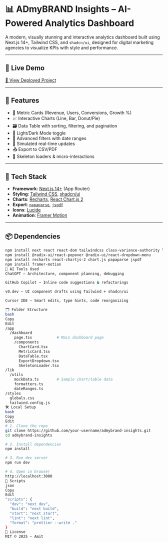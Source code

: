 # 📊 ADmyBRAND Insights – AI-Powered Analytics Dashboard

A modern, visually stunning and interactive analytics dashboard built using Next.js 14+, Tailwind CSS, and `shadcn/ui`, designed for digital marketing agencies to visualize KPIs with style and performance.

---

## 🚀 Live Demo

[🔗 View Deployed Project](https://analytics-git-main-amit09as-projects.vercel.app)

---

## 🎯 Features

- 🔢 Metric Cards (Revenue, Users, Conversions, Growth %)
- 📈 Interactive Charts (Line, Bar, Donut/Pie)
- 🗃️ Data Table with sorting, filtering, and pagination
- 🌙 Light/Dark Mode toggle
- 📅 Advanced filters with date ranges
- 🔁 Simulated real-time updates
- 📤 Export to CSV/PDF
- 🧊 Skeleton loaders & micro-interactions

---

## 🧰 Tech Stack

- **Framework**: [Next.js 14+](https://nextjs.org/docs) (App Router)
- **Styling**: [Tailwind CSS](https://tailwindcss.com), [shadcn/ui](https://ui.shadcn.com)
- **Charts**: [Recharts](https://recharts.org), [React Chart.js 2](https://react-chartjs-2.js.org)
- **Export**: [`papaparse`](https://www.papaparse.com/), [`jspdf`](https://github.com/parallax/jsPDF)
- **Icons**: [Lucide](https://lucide.dev)
- **Animation**: [Framer Motion](https://www.framer.com/motion/)

---

## 📦 Dependencies

```bash
npm install next react react-dom tailwindcss class-variance-authority lucide-react
npm install @radix-ui/react-popover @radix-ui/react-dropdown-menu
npm install recharts react-chartjs-2 chart.js papaparse jspdf
npm install framer-motion
🧠 AI Tools Used
ChatGPT – Architecture, component planning, debugging

GitHub Copilot – Inline code suggestions & refactorings

v0.dev – UI component drafts using Tailwind + shadcn/ui

Cursor IDE – Smart edits, type hints, code reorganizing

🗂 Folder Structure
bash
Copy
Edit
/app
  /dashboard
    page.tsx           # Main dashboard page
    /components
      ChartCard.tsx
      MetricCard.tsx
      DataTable.tsx
      ExportDropdown.tsx
      SkeletonLoader.tsx
/lib
  /utils
    mockData.ts        # Sample chart/table data
    formatters.ts
    dateRanges.ts
/styles
  globals.css
  tailwind.config.js
🛠️ Local Setup
bash
Copy
Edit
# 1. Clone the repo
git clone https://github.com/your-username/admybrand-insights.git
cd admybrand-insights

# 2. Install dependencies
npm install

# 3. Run dev server
npm run dev

# 4. Open in browser
http://localhost:3000
📁 Scripts
json
Copy
Edit
"scripts": {
  "dev": "next dev",
  "build": "next build",
  "start": "next start",
  "lint": "next lint",
  "format": "prettier --write ."
}
📄 License
MIT © 2025 — Amit 
